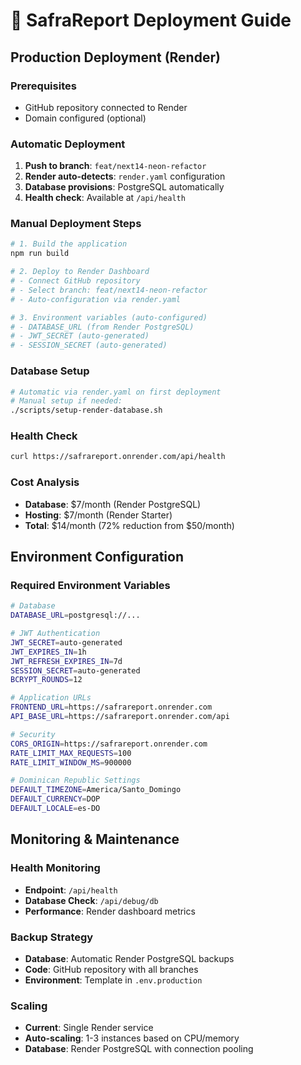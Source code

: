 # 🚀 SafraReport Deployment Guide

## Production Deployment (Render)

### Prerequisites
- GitHub repository connected to Render
- Domain configured (optional)

### Automatic Deployment
1. **Push to branch**: `feat/next14-neon-refactor`
2. **Render auto-detects**: `render.yaml` configuration
3. **Database provisions**: PostgreSQL automatically
4. **Health check**: Available at `/api/health`

### Manual Deployment Steps
```bash
# 1. Build the application
npm run build

# 2. Deploy to Render Dashboard
# - Connect GitHub repository
# - Select branch: feat/next14-neon-refactor
# - Auto-configuration via render.yaml

# 3. Environment variables (auto-configured)
# - DATABASE_URL (from Render PostgreSQL)
# - JWT_SECRET (auto-generated)
# - SESSION_SECRET (auto-generated)
```

### Database Setup
```bash
# Automatic via render.yaml on first deployment
# Manual setup if needed:
./scripts/setup-render-database.sh
```

### Health Check
```bash
curl https://safrareport.onrender.com/api/health
```

### Cost Analysis
- **Database**: $7/month (Render PostgreSQL)
- **Hosting**: $7/month (Render Starter)
- **Total**: $14/month (72% reduction from $50/month)

## Environment Configuration

### Required Environment Variables
```bash
# Database
DATABASE_URL=postgresql://...

# JWT Authentication  
JWT_SECRET=auto-generated
JWT_EXPIRES_IN=1h
JWT_REFRESH_EXPIRES_IN=7d
SESSION_SECRET=auto-generated
BCRYPT_ROUNDS=12

# Application URLs
FRONTEND_URL=https://safrareport.onrender.com
API_BASE_URL=https://safrareport.onrender.com/api

# Security
CORS_ORIGIN=https://safrareport.onrender.com
RATE_LIMIT_MAX_REQUESTS=100
RATE_LIMIT_WINDOW_MS=900000

# Dominican Republic Settings
DEFAULT_TIMEZONE=America/Santo_Domingo
DEFAULT_CURRENCY=DOP
DEFAULT_LOCALE=es-DO
```

## Monitoring & Maintenance

### Health Monitoring
- **Endpoint**: `/api/health`
- **Database Check**: `/api/debug/db`
- **Performance**: Render dashboard metrics

### Backup Strategy
- **Database**: Automatic Render PostgreSQL backups
- **Code**: GitHub repository with all branches
- **Environment**: Template in `.env.production`

### Scaling
- **Current**: Single Render service
- **Auto-scaling**: 1-3 instances based on CPU/memory
- **Database**: Render PostgreSQL with connection pooling